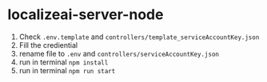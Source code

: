 # localizeai-server-node

1. Check `.env.template` and `controllers/template_serviceAccountKey.json`
2. Fill the crediential
3. rename file to `.env` and `controllers/serviceAccountKey.json`
4. run in terminal `npm install`
5. run in terminal `npm run start`
